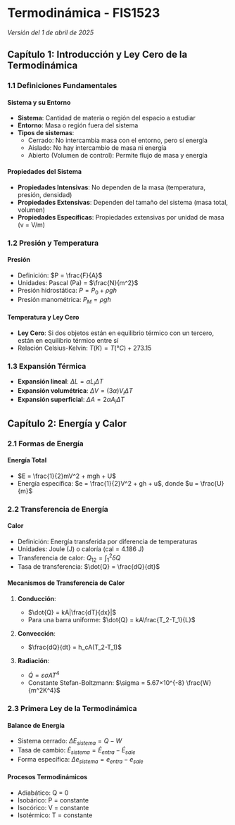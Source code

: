 # Termodinámica - FIS1523

_Versión del 1 de abril de 2025_

## Capítulo 1: Introducción y Ley Cero de la Termodinámica

### 1.1 Definiciones Fundamentales

#### Sistema y su Entorno

- **Sistema**: Cantidad de materia o región del espacio a estudiar
- **Entorno**: Masa o región fuera del sistema
- **Tipos de sistemas**:
  - Cerrado: No intercambia masa con el entorno, pero sí energía
  - Aislado: No hay intercambio de masa ni energía
  - Abierto (Volumen de control): Permite flujo de masa y energía

#### Propiedades del Sistema

- **Propiedades Intensivas**: No dependen de la masa (temperatura, presión, densidad)
- **Propiedades Extensivas**: Dependen del tamaño del sistema (masa total, volumen)
- **Propiedades Específicas**: Propiedades extensivas por unidad de masa (v = V/m)

### 1.2 Presión y Temperatura

#### Presión

- Definición: $P = \frac{F}{A}$
- Unidades: Pascal (Pa) = $\frac{N}{m^2}$
- Presión hidrostática: $P = P_0 + \rho gh$
- Presión manométrica: $P_M = \rho gh$

#### Temperatura y Ley Cero

- **Ley Cero**: Si dos objetos están en equilibrio térmico con un tercero, están en equilibrio térmico entre sí
- Relación Celsius-Kelvin: $T(K) = T(°C) + 273.15$

### 1.3 Expansión Térmica

- **Expansión lineal**: $\Delta L = \alpha L_i \Delta T$
- **Expansión volumétrica**: $\Delta V = (3\alpha)V_i \Delta T$
- **Expansión superficial**: $\Delta A = 2\alpha A_i \Delta T$

## Capítulo 2: Energía y Calor

### 2.1 Formas de Energía

#### Energía Total

- $E = \frac{1}{2}mV^2 + mgh + U$
- Energía específica: $e = \frac{1}{2}V^2 + gh + u$, donde $u = \frac{U}{m}$

### 2.2 Transferencia de Energía

#### Calor

- Definición: Energía transferida por diferencia de temperaturas
- Unidades: Joule (J) o caloría (cal = 4.186 J)
- Transferencia de calor: $Q_{12} = \int_1^2 \delta Q$
- Tasa de transferencia: $\dot{Q} = \frac{dQ}{dt}$

#### Mecanismos de Transferencia de Calor

1. **Conducción**:

   - $\dot{Q} = kA|\frac{dT}{dx}|$
   - Para una barra uniforme: $\dot{Q} = kA\frac{T_2-T_1}{L}$

2. **Convección**:

   - $\frac{dQ}{dt} = h_cA(T_2-T_1)$

3. **Radiación**:
   - $\dot{Q} = \varepsilon\sigma AT^4$
   - Constante Stefan-Boltzmann: $\sigma = 5.67×10^{-8} \frac{W}{m^2K^4}$

### 2.3 Primera Ley de la Termodinámica

#### Balance de Energía

- Sistema cerrado: $\Delta E_{sistema} = Q - W$
- Tasa de cambio: $\dot{E}_{sistema} = \dot{E}_{entra} - \dot{E}_{sale}$
- Forma específica: $\Delta e_{sistema} = e_{entra} - e_{sale}$

#### Procesos Termodinámicos

- Adiabático: Q = 0
- Isobárico: P = constante
- Isocórico: V = constante
- Isotérmico: T = constante

